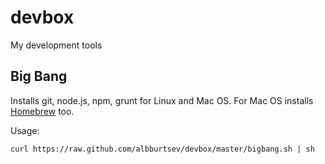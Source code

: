 # devbox

My development tools

## Big Bang

Installs git, node.js, npm, grunt for Linux and Mac OS.
For Mac OS installs [Homebrew](http://mxcl.github.com/homebrew/) too.

Usage:

```
curl https://raw.github.com/albburtsev/devbox/master/bigbang.sh | sh
```